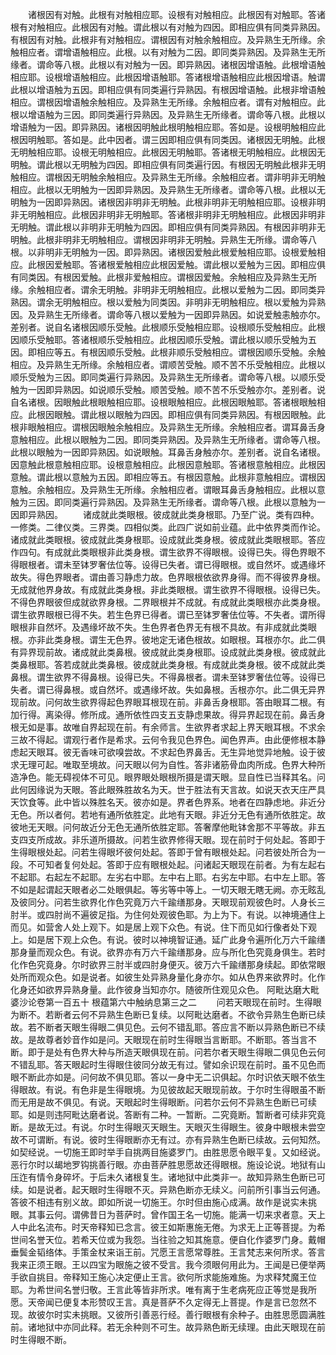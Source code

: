 <!-- { "loadSidebar": true } -->
　　诸根因有对触。此根有对触相应耶。设根有对触相应。此根因有对触耶。答诸根有对触相应。此根因有对触。谓此根以有对触为四因。即相应俱有同类异熟因。有根因有对触。此根非有对触相应。谓根因有对触余触相应。及异熟生无所缘。余触相应者。谓增语触相应。此根。以有对触为二因。即同类异熟因。及异熟生无所缘者。谓命等八根。此根以有对触为一因。即异熟因。诸根因增语触。此根增语触相应耶。设根增语触相应。此根因增语触耶。答诸根增语触相应此根因增语。触谓此根以增语触为五因。即相应俱有同类遍行异熟因。有根因增语触。此根非增语触相应。谓根因增语触余触相应。及异熟生无所缘。余触相应者。谓有对触相应。此根以增语触为三因。即同类遍行异熟因。及异熟生无所缘者。谓命等八根。此根以增语触为一因。即异熟因。诸根因明触此根明触相应耶。答如是。设根明触相应此根因明触耶。答如是。此中因者。谓三因即相应俱有同类因。诸根因无明触。此根无明触相应耶。设根无明触相应。此根因无明触耶。答诸根无明触相应。此根因无明触。谓此根以无明触为四因。即相应俱有同类遍行因。有根因无明触此根非无明触相应。谓根因无明触余触相应。及异熟生无所缘。余触相应者。谓非明非无明触相应。此根以无明触为一因即异熟因。及异熟生无所缘者。谓命等八根。此根以无明触为一因即异熟因。诸根因非明非无明触。此根非明非无明触相应耶。设根非明非无明触相应。此根因非明非无明触耶。答诸根非明非无明触相应。此根因非明非无明触。谓此根以非明非无明触为四因。即相应俱有同类异熟因。有根因非明非无明触。此根非明非无明触相应。谓根因非明非无明触。异熟生无所缘。谓命等八根。以非明非无明触为一因。即异熟因。诸根因爱触此根爱触相应耶。设根爱触相应。此根因爱触耶。答诸根爱触相应此根因爱触。谓此根以爱触为三因。即相应俱有同类因。有根因爱触。此根非爱触相应。谓根因爱触。余触相应及异熟生无所缘。余触相应者。谓余无明触。非明非无明触相应。此根以爱触为二因。即同类异熟因。谓余无明触相应。根以爱触为同类因。非明非无明触相应。根以爱触为异熟因。及异熟生无所缘者。谓命等八根以爱触为一因即异熟因。如说爱触恚触亦尔。差别者。说自名诸根因顺乐受触。此根顺乐受触相应耶。设根顺乐受触相应。此根因顺乐受触耶。答诸根顺乐受触相应。此根因顺乐受触。谓此根以顺乐受触为五因。即相应等五。有根因顺乐受触。此根非顺乐受触相应。谓根因顺乐受触。余触相应。及异熟生无所缘。余触相应者。谓顺苦受触。顺不苦不乐受触相应。此根以顺乐受触为三因。即同类遍行异熟因。及异熟生无所缘者。谓命等八根。以顺乐受触为一因即异熟因。如说顺乐受触。顺苦受触。顺不苦不乐受触亦尔。差别者。说自名诸根。因眼触此根眼触相应耶。设根眼触相应。此根因眼触耶。答诸根眼触相应。此根因眼触。谓此根以眼触为四因。即相应俱有同类异熟因。有根因眼触。此根非眼触相应。谓根因眼触余触相应。及异熟生无所缘。余触相应者。谓耳鼻舌身意触相应。此根以眼触为二因。即同类异熟因。及异熟生无所缘者。谓命等八根。此根以眼触为一因即异熟因。如说眼触。耳鼻舌身触亦尔。差别者。说自名诸根。因意触此根意触相应耶。设根意触相应。此根因意触耶。答诸根意触相应。此根因意触。谓此根以意触为五因。即相应等五。有根因意触。此根非意触相应。谓根因意触。余触相应。及异熟生无所缘。余触相应者。谓眼耳鼻舌身触相应。此根以意触为三因。即同类遍行异熟因。及异熟生无所缘者。谓命等八根。此根以意触为一因即异熟因。
　　诸成就此类眼根。彼成就此类身根耶。乃至广说。类有四种。一修类。二律仪类。三界类。四相似类。此四广说如前业蕴。此中依界类而作论。诸成就此类眼根。彼成就此类身根耶。设成就此类身根。彼成就此类眼根耶。答应作四句。有成就此类眼根非此类身根。谓生欲界不得眼根。设得已失。得色界眼不得眼根者。谓未至钵罗奢佉位等。设得已失者。谓已得眼根。或自然坏。或遇缘坏故失。得色界眼者。谓由善习静虑力故。色界眼根依欲界身得。而不得彼界身根。无成就他界身故。有成就此类身根。非此类眼根。谓生欲界不得眼根。设得已失。不得色界眼彼但成就欲界身根。二界眼根并不成就。有成就此类眼根亦此类身根。谓生欲界眼根已得不失。若生色界已得者。谓已至钵罗奢佉位等。不失者。谓所得眼根非自然坏。及遇缘坏故不失。生色界者色界无有根不具故。有非成就此类眼根。亦非此类身根。谓生无色界。彼地定无诸色根故。如眼根。耳根亦尔。此二俱有异界现前故。诸成就此类鼻根。彼成就此类身根耶。设成就此类身根。彼成就此类鼻根耶。答若成就此类鼻根。彼成就此类身根。有成就此类身根。彼不成就此类鼻根。谓生欲界不得鼻根。设得已失。不得鼻根者。谓未至钵罗奢佉位等。设得已失者。谓已得鼻根。或自然坏。或遇缘坏故。失如鼻根。舌根亦尔。此二俱无异界现前故。问何故生欲界得起色界眼耳根现在前。非鼻舌身根耶。答由眼耳二根。有加行得。离染得。修所成。通所依性四支五支静虑果故。得异界起现在前。鼻舌身根无如是事。故唯自界起现在前。有余师言。生欲界者求起上界天眼耳根。不求余三故不得起。谓观行者作是希求。云何令我见色界色。闻色界声。由此便修根本静虑起天眼耳。彼无香味可欲嗅尝故。不求起色界鼻舌。无生异地觉异地触。设于彼求无理可起。唯取至境故。问天眼以何为自性。答非诸筋骨血肉所成。色界大种所造净色。能无碍视体不可见。眼界眼处眼根所摄是谓天眼。显自性已当释其名。问此何因缘说为天眼。答此眼殊胜故名为天。世于胜法有天言故。如说天衣天庄严具天饮食等。此中皆以殊胜名天。彼亦如是。界者色界系。地者在四静虑地。非近分无色。所以者何。若地有通所依胜定。此地有天眼。非近分无色有通所依胜定。故彼地无天眼。问何故近分无色无通所依胜定耶。答奢摩他毗钵舍那不平等故。非五支四支所成故。非乐道所摄故。问若生欲界修得天眼。现在前时于何处起。答即于生得眼根处起。问若生得眼坏彼何处起。答即于曾有眼根处起。问若彼处所合为一段。不可知者复何处起。答即于应有眼根处起。问诸起天眼现在前者。为有左起右不起耶。右起左不起耶。左劣右中耶。左中右上耶。右劣左中耶。右中左上耶。答不如是起谓起天眼者必二处眼俱起。等劣等中等上。一切天眼无瞎无阙。亦无眩乱及彼同分。问若生欲界化作色究竟万六千踰缮那身。天眼现前观彼色时。人身长三肘半。或四肘尚不遍彼足指。为住何处观彼色耶。为上为下。有说。以神境通住上而见。如营舍人处上观下。如是居上观下众色。有说。住下而见如行像者处下观上。如是居下观上众色。有说。彼时以神境智证通。延广此身令遍所化万六千踰缮那身量而观众色。有说。欲界亦有万六千踰缮那身。应与所化色究竟身俱生。若时化作色究竟身。尔时欲界三肘半或四肘身便灭。彼万六千踰缮那身续起。即依常眼处所而观众色。如是说者。如彼生处异熟身量化身亦尔。如从色界来欲界时。化作化身还如欲界异熟身量。此作彼身当知亦尔。随彼所住观见众色。
阿毗达磨大毗婆沙论卷第一百五十
根蕴第六中触纳息第三之二
　　问若天眼现在前时。生得眼为断不。若断者云何不异熟生色断已复续。以阿毗达磨者。不欲令异熟生色断已续故。若不断者天眼生得眼二俱见色。云何不错乱耶。答应言不断以异熟色断已不续故。是故尊者妙音作如是问。天眼现在前时生得眼当言断耶。不断耶。答当言不断。即于是处有色界大种与所造天眼俱现在前。问若尔者天眼生得眼二俱见色云何不错乱耶。答天眼起时生得眼住彼同分故无有过。譬如余识现在前时。虽不见色而眼不断此亦如是。问何故不俱见耶。答以一身中无二识俱起。尔时识依天眼不依生得眼故。有说。有色非是生得眼境。为见彼故起天眼现前故。于尔时生得眼虽不断而无用是故不俱见。有说。天眼起时生得眼断。问若尔云何不异熟生色断已可续耶。如是则违阿毗达磨者说。答断有二种。一暂断。二究竟断。暂断者可续非究竟断。是故无过。有说。尔时生得眼灭天眼生。天眼灭生得眼生。彼身中眼根未尝空故不可谓断。有说。彼时生得眼断亦无有过。亦有异熟生色断已续故。云何知然。如契经说。一切施王即时举手自挑两目施婆罗门。由胜思愿令眼平复。又如经说。恶行尔时以朅地罗钩挑善行眼。亦由菩萨胜思愿故还得眼根。施设论说。地狱有山压迮有情令身碎坏。于后未久诸根复生。诸地狱中此类非一。故知异熟生色断已可续。如是说者。起天眼时生得眼不灭。异熟色断亦无续义。问前所引事当云何通。答彼不相违有别义故。即如所说一切施王。尔时但由施心成满。故作是说实未挑眼。其事云何。谓佛昔日为菩萨时。曾作国王名一切施。能满一切来求者意。天上人中此名流布。时天帝释知已念言。彼王如斯惠施无倦。为求无上正等菩提。为希世间名誉天位。若希天位或为我怨。当往验之知其施意。便自化作婆罗门身。戴帽垂鬓金韬络体。手策金杖来诣王前。咒愿王言愿常尊胜。王言梵志来何所求。答言我来正须王眼。王以四宝为眼施之彼不受言。我今须眼何用此为。王闻是已便举两手欲自挑目。帝释知王施心决定便止王言。欲何所求能施难施。为求释梵魔王位耶。为希世间名誉归敬。王言此等皆非所求。唯有离于生老病死应正等觉是我所愿。天帝闻已便复本形赞叹王言。真是菩萨不久定得无上菩提。作是言已忽然不现。故彼尔时实未挑眼。又彼所引善恶行经。善行眼根有余种子。由胜思愿圆满胜前。诸地狱中亦同此释。若无余种则不可生。故异熟色断无续理。由此天眼现在前时生得眼不断。
